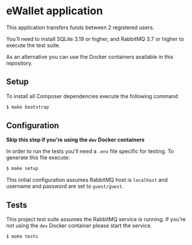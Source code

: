 # eWallet application

This application transfers funds between 2 registered users.

You'll need to install SQLite 3.19 or higher, and RabbitMQ 3.7 or higher to execute the test suite.

As an alternative you can use the Docker containers available in this repository.

## Setup

To install all Composer dependencies execute the following command

```bash
$ make bootstrap
```

## Configuration

**Skip this step if you're using the `dev` Docker containers**

In order to run the tests you'll need a `.env` file specific for testing.
To generate this file execute:

```bash
$ make setup
```

This initial configuration assumes RabbitMQ host is `localhost` and username and password are set to `guest/guest`.

## Tests

This project test suite assumes the RabbitMQ service is running.
If you're not using the `dev` Docker container please start the service.

```bash
$ make tests
```
